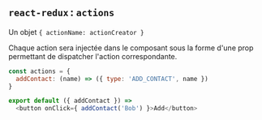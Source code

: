 ## `react-redux` : `actions`

Un objet `{ actionName: actionCreator }`

Chaque action sera injectée dans le composant sous la forme d'une prop permettant de dispatcher l'action correspondante.

```js
const actions = {
  addContact: (name) => ({ type: 'ADD_CONTACT', name })
}
```

```js
export default ({ addContact }) =>
  <button onClick={ addContact('Bob') }>Add</button>
```
